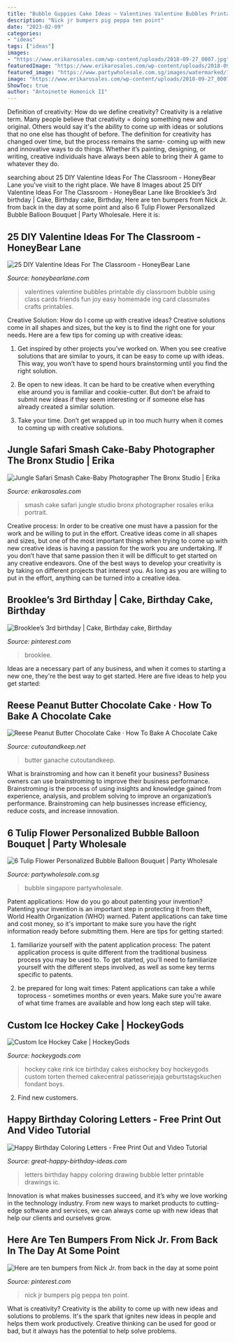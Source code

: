 ```yaml
---
title: "Bubble Guppies Cake Ideas ~ Valentines Valentine Bubbles Printable Diy Classroom Bubble Using Class Cards Friends Fun Joy Easy Homemade Ing Card Classmates Crafts Printables"
description: "Nick jr bumpers pig peppa ten point"
date: "2023-02-09"
categories:
- "ideas"
tags: ["ideas"]
images:
- "https://www.erikarosales.com/wp-content/uploads/2018-09-27_0007.jpg"
featuredImage: "https://www.erikarosales.com/wp-content/uploads/2018-09-27_0007.jpg"
featured_image: "https://www.partywholesale.com.sg/images/watermarked/1/thumbnails/1000/1000/detailed/10/Customized-Tulip-Bouquet-Bubble-Balloon-Delivery-Singapore.jpg"
image: "https://www.erikarosales.com/wp-content/uploads/2018-09-27_0007.jpg"
ShowToc: true
author: "Antoinette Homenick II"
---
```



Definition of creativity: How do we define creativity?
Creativity is a relative term. Many people believe that creativity = doing something new and original. Others would say it's the ability to come up with ideas or solutions that no one else has thought of before. The definition for creativity has changed over time, but the process remains the same- coming up with new and innovative ways to do things. Whether it’s painting, designing, or writing, creative individuals have always been able to bring their A game to whatever they do.

	

		
searching about 25 DIY Valentine Ideas For The Classroom - HoneyBear Lane you've visit to the right place. We have 8 Images about 25 DIY Valentine Ideas For The Classroom - HoneyBear Lane like Brooklee’s 3rd birthday | Cake, Birthday cake, Birthday, Here are ten bumpers from Nick Jr. from back in the day at some point and also 6 Tulip Flower Personalized Bubble Balloon Bouquet | Party Wholesale. Here it is:
		
    
## 25 DIY Valentine Ideas For The Classroom - HoneyBear Lane

<img loading=lazy src="http://www.honeybearlane.com/wp-content/uploads/2016/01/val10.jpg" onerror="this.onerror=null;this.src='https://tse2.mm.bing.net/th?id=OIP.t_jCUzik8icyQgGSQOEm3AHaLH&amp;pid=15.1';" alt="25 DIY Valentine Ideas For The Classroom - HoneyBear Lane">

_Source: honeybearlane.com_

>valentines valentine bubbles printable diy classroom bubble using class cards friends fun joy easy homemade ing card classmates crafts printables. 

	

Creative Solution: How do I come up with creative ideas?
Creative solutions come in all shapes and sizes, but the key is to find the right one for your needs. Here are a few tips for coming up with creative ideas:
1. Get inspired by other projects you’ve worked on. When you see creative solutions that are similar to yours, it can be easy to come up with ideas. This way, you won’t have to spend hours brainstorming until you find the right solution.

2. Be open to new ideas. It can be hard to be creative when everything else around you is familiar and cookie-cutter. But don’t be afraid to submit new ideas if they seem interesting or if someone else has already created a similar solution.

3. Take your time. Don’t get wrapped up in too much hurry when it comes to coming up with creative solutions.

    
## Jungle Safari Smash Cake-Baby Photographer The Bronx Studio | Erika

<img loading=lazy src="https://www.erikarosales.com/wp-content/uploads/2018-09-27_0007.jpg" onerror="this.onerror=null;this.src='https://tse1.mm.bing.net/th?id=OIP.Ki1NXJDlWALt-6C0RisywgHaE9&amp;pid=15.1';" alt="Jungle Safari Smash Cake-Baby Photographer The Bronx Studio | Erika">

_Source: erikarosales.com_

>smash cake safari jungle studio bronx photographer rosales erika portrait. 

	

Creative process: In order to be creative one must have a passion for the work and be willing to put in the effort.
Creative ideas come in all shapes and sizes, but one of the most important things when trying to come up with new creative ideas is having a passion for the work you are undertaking. If you don’t have that same passion then it will be difficult to get started on any creative endeavors. One of the best ways to develop your creativity is by taking on different projects that interest you. As long as you are willing to put in the effort, anything can be turned into a creative idea.

    
## Brooklee’s 3rd Birthday | Cake, Birthday Cake, Birthday

<img loading=lazy src="https://i.pinimg.com/originals/2a/8a/c8/2a8ac8193081637fd6dd47bd73f93aaf.jpg" onerror="this.onerror=null;this.src='https://tse1.mm.bing.net/th?id=OIP.kGxEr3pgOwzZunTAipnHygHaJ4&amp;pid=15.1';" alt="Brooklee’s 3rd birthday | Cake, Birthday cake, Birthday">

_Source: pinterest.com_

>brooklee. 

	

Ideas are a necessary part of any business, and when it comes to starting a new one, they're the best way to get started. Here are five ideas to help you get started: 

    
## Reese Peanut Butter Chocolate Cake · How To Bake A Chocolate Cake

<img loading=lazy src="https://images.coplusk.net/project_images/194051/image/111954_2F2015-11-11-063546-DSC_0135.jpg" onerror="this.onerror=null;this.src='https://tse4.mm.bing.net/th?id=OIP.KbgdFkC9kaENjLF-3sIypgDHEs&amp;pid=15.1';" alt="Reese Peanut Butter Chocolate Cake · How To Bake A Chocolate Cake">

_Source: cutoutandkeep.net_

>butter ganache cutoutandkeep. 

	

What is brainstroming and how can it benefit your business?
Business owners can use brainstroming to improve their business performance. Brainstroming is the process of using insights and knowledge gained from experience, analysis, and problem solving to improve an organization’s performance. Brainstroming can help businesses increase efficiency, reduce costs, and increase innovation.

    
## 6 Tulip Flower Personalized Bubble Balloon Bouquet | Party Wholesale

<img loading=lazy src="https://www.partywholesale.com.sg/images/watermarked/1/thumbnails/1000/1000/detailed/10/Customized-Tulip-Bouquet-Bubble-Balloon-Delivery-Singapore.jpg" onerror="this.onerror=null;this.src='https://tse1.mm.bing.net/th?id=OIP.rZWNwj2QghTf5Yo2dSYsQgHaHa&amp;pid=15.1';" alt="6 Tulip Flower Personalized Bubble Balloon Bouquet | Party Wholesale">

_Source: partywholesale.com.sg_

>bubble singapore partywholesale. 

	

Patent applications: How do you go about patenting your invention?
Patenting your invention is an important step in protecting it from theft, World Health Organization (WHO) warned. Patent applications can take time and cost money, so it's important to make sure you have the right information ready before submitting them. Here are tips for getting started:
1. familiarize yourself with the patent application process: The patent application process is quite different from the traditional business process you may be used to. To get started, you'll need to familiarize yourself with the different steps involved, as well as some key terms specific to patents.



2. be prepared for long wait times: Patent applications can take a while toprocess - sometimes months or even years. Make sure you're aware of what time frames are available and how long each step will take.



    
## Custom Ice Hockey Cake | HockeyGods

<img loading=lazy src="http://hockeygods.com/system/gallery_images/10268/original.jpeg?1363987950" onerror="this.onerror=null;this.src='https://tse3.mm.bing.net/th?id=OIP.e7uQIRT58vyH8wMJdqA6gAHaFj&amp;pid=15.1';" alt="Custom Ice Hockey Cake | HockeyGods">

_Source: hockeygods.com_

>hockey cake rink ice birthday cakes eishockey boy hockeygods custom torten themed cakecentral patisseriejaja geburtstagskuchen fondant boys. 

	

2. Find new customers.

    
## Happy Birthday Coloring Letters - Free Print Out And Video Tutorial

<img loading=lazy src="http://www.great-happy-birthday-ideas.com/images/happy_birthday_bubble_letters.jpg" onerror="this.onerror=null;this.src='https://tse4.mm.bing.net/th?id=OIP.jK6uKLm7vf8hApv9pOGjbwHaFP&amp;pid=15.1';" alt="Happy Birthday Coloring Letters - Free Print Out and Video Tutorial">

_Source: great-happy-birthday-ideas.com_

>letters birthday happy coloring drawing bubble letter printable drawings ic. 

	

Innovation is what makes businesses succeed, and it’s why we love working in the technology industry. From new ways to market products to cutting-edge software and services, we can always come up with new ideas that help our clients and ourselves grow.

    
## Here Are Ten Bumpers From Nick Jr. From Back In The Day At Some Point

<img loading=lazy src="https://i.pinimg.com/736x/e8/a6/ed/e8a6ed03608f7b40abe4d874471bbd62.jpg" onerror="this.onerror=null;this.src='https://tse3.mm.bing.net/th?id=OIP.NP9kf50ylhfFewY0G_sqogHaEK&amp;pid=15.1';" alt="Here are ten bumpers from Nick Jr. from back in the day at some point">

_Source: pinterest.com_

>nick jr bumpers pig peppa ten point. 

	

What is creativity?
Creativity is the ability to come up with new ideas and solutions to problems. It's the spark that ignites new ideas in people and helps them work productively. Creative thinking can be used for good or bad, but it always has the potential to help solve problems.

